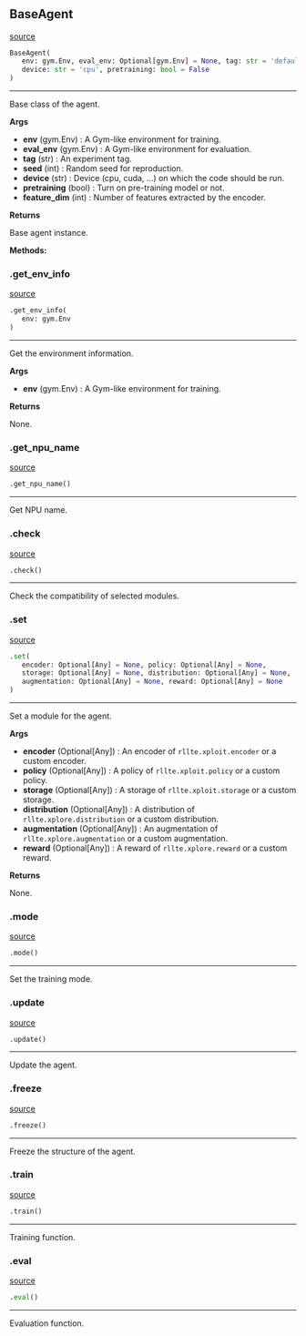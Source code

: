 #


## BaseAgent
[source](https://github.com/RLE-Foundation/rllte/blob/main/rllte/common/base_agent.py/#L54)
```python 
BaseAgent(
   env: gym.Env, eval_env: Optional[gym.Env] = None, tag: str = 'default', seed: int = 1,
   device: str = 'cpu', pretraining: bool = False
)
```


---
Base class of the agent.


**Args**

* **env** (gym.Env) : A Gym-like environment for training.
* **eval_env** (gym.Env) : A Gym-like environment for evaluation.
* **tag** (str) : An experiment tag.
* **seed** (int) : Random seed for reproduction.
* **device** (str) : Device (cpu, cuda, ...) on which the code should be run.
* **pretraining** (bool) : Turn on pre-training model or not.
* **feature_dim** (int) : Number of features extracted by the encoder.


**Returns**

Base agent instance.


**Methods:**


### .get_env_info
[source](https://github.com/RLE-Foundation/rllte/blob/main/rllte/common/base_agent.py/#L133)
```python
.get_env_info(
   env: gym.Env
)
```

---
Get the environment information.


**Args**

* **env** (gym.Env) : A Gym-like environment for training.


**Returns**

None.

### .get_npu_name
[source](https://github.com/RLE-Foundation/rllte/blob/main/rllte/common/base_agent.py/#L167)
```python
.get_npu_name()
```

---
Get NPU name.

### .check
[source](https://github.com/RLE-Foundation/rllte/blob/main/rllte/common/base_agent.py/#L180)
```python
.check()
```

---
Check the compatibility of selected modules.

### .set
[source](https://github.com/RLE-Foundation/rllte/blob/main/rllte/common/base_agent.py/#L208)
```python
.set(
   encoder: Optional[Any] = None, policy: Optional[Any] = None,
   storage: Optional[Any] = None, distribution: Optional[Any] = None,
   augmentation: Optional[Any] = None, reward: Optional[Any] = None
)
```

---
Set a module for the agent.


**Args**

* **encoder** (Optional[Any]) : An encoder of `rllte.xploit.encoder` or a custom encoder.
* **policy** (Optional[Any]) : A policy of `rllte.xploit.policy` or a custom policy.
* **storage** (Optional[Any]) : A storage of `rllte.xploit.storage` or a custom storage.
* **distribution** (Optional[Any]) : A distribution of `rllte.xplore.distribution` or a custom distribution.
* **augmentation** (Optional[Any]) : An augmentation of `rllte.xplore.augmentation` or a custom augmentation.
* **reward** (Optional[Any]) : A reward of `rllte.xplore.reward` or a custom reward.


**Returns**

None.

### .mode
[source](https://github.com/RLE-Foundation/rllte/blob/main/rllte/common/base_agent.py/#L258)
```python
.mode()
```

---
Set the training mode.

### .update
[source](https://github.com/RLE-Foundation/rllte/blob/main/rllte/common/base_agent.py/#L262)
```python
.update()
```

---
Update the agent.

### .freeze
[source](https://github.com/RLE-Foundation/rllte/blob/main/rllte/common/base_agent.py/#L266)
```python
.freeze()
```

---
Freeze the structure of the agent.

### .train
[source](https://github.com/RLE-Foundation/rllte/blob/main/rllte/common/base_agent.py/#L270)
```python
.train()
```

---
Training function.

### .eval
[source](https://github.com/RLE-Foundation/rllte/blob/main/rllte/common/base_agent.py/#L274)
```python
.eval()
```

---
Evaluation function.
